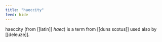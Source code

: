 ```yaml
---
title: "haeccity"
feed: hide
---
```


haeccity (from [[latin]] _haec_) is a term from [[duns scotus]] used also by [[deleuze]]. 